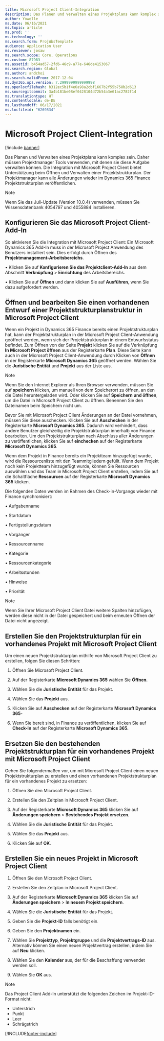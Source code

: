 ```yaml
---
title: Microsoft Project Client-Integration
description: Das Planen und Verwalten eines Projektplans kann komplex sein. Daher müssen Projektmanager Tools verwenden, mit denen sie diese Aufgabe verwalten können. Die Integration mit Microsoft Project Client bietet Unterstützung beim Öffnen und Verwalten einer Projektstrukturplan.
author: Yowelle
ms.date: 06/16/2021
ms.topic: article
ms.prod: ''
ms.technology: ''
ms.search.form: ProjWbsTemplate
audience: Application User
ms.reviewer: josaw
ms.search.scope: Core, Operations
ms.custom: 87983
ms.assetid: b454ad57-2fd6-46c9-a77e-646de4153067
ms.search.region: Global
ms.author: andchoi
ms.search.validFrom: 2017-12-04
ms.dyn365.ops.version: 7.2999999999999998
ms.openlocfilehash: b312ec5b1f4e6a98a2cbf1667b2f55b758b2d613
ms.sourcegitcommit: 3a4b181be08ef0428104d72b54a3e61ac2782f14
ms.translationtype: HT
ms.contentlocale: de-DE
ms.lasthandoff: 06/17/2021
ms.locfileid: "6269834"
---
```

# <a name="microsoft-project-client-integration"></a>Microsoft Project Client-Integration

[!include [banner](../includes/banner.md)]

Das Planen und Verwalten eines Projektplans kann komplex sein. Daher müssen Projektmanager Tools verwenden, mit denen sie diese Aufgabe verwalten können. Die Integration mit Microsoft Project Client bietet Unterstützung beim Öffnen und Verwalten einer Projektstrukturplan. Der Projektmanager kann alle Änderungen wieder im Dynamics 365 Finance Projektstrukturplan veröffentlichen.

> [!NOTE]
> Wenn Sie das Juli-Update (Version 10.0.4) verwenden, müssen Sie Wissensdatenbank 4054797 und 4055884 installieren.

## <a name="configure-the-microsoft-project-client-add-in"></a>Konfigurieren Sie das Microsoft Project Client-Add-In
So aktivieren Sie die Integration mit Microsoft Project Client: Ein Microsoft Dynamics 365 Add-In muss in der Microsoft Project Anwendung des Benutzers installiert sein. Dies erfolgt durch Öffnen des **Projektmanagement-Arbeitsbereichs**.

• Klicken Sie auf **Konfigurieren Sie das Projektclient-Add-In** aus dem Abschnitt **Verknüpfung** > **Einrichtung** des Arbeitsbereichs.

• Klicken Sie auf **Öffnen** und dann klicken Sie auf **Ausführen**, wenn Sie dazu aufgefordert werden.

## <a name="open-and-edit-an-existing-draft-work-breakdown-structure-in-microsoft-project-client"></a>Öffnen und bearbeiten Sie einen vorhandenen Entwurf einer Projektstrukturplanstruktur in Microsoft Project Client
Wenn ein Projekt in Dynamics 365 Finance bereits einen Projektstrukturplan hat, kann der Projektstrukturplan in der Microsoft Project Client-Anwendung geöffnet werden, wenn sich der Projektstrukturplan in einem Entwurfsstatus befindet. Zum Öffnen von der Seite **Projekt** klicken Sie auf die Verknüpfung **In Microsoft Project öffnen** aus der Registerkarte **Plan**. Diese Seite kann auch in der Microsoft Project Client-Anwendung durch Klicken  von **Öffnen** in der Registerkarte **Microsoft Dynamics 365** geöffnet werden. Wählen Sie die **Juristische Entität** und **Projekt** aus der Liste aus.

> [!NOTE]
> Wenn Sie den Internet Explorer als Ihren Browser verwenden, müssen Sie auf **speichern** klicken, um manuell von dem Speicherort zu öffnen, an den die Datei heruntergeladen wird. Oder klicken Sie auf **Speichern und öffnen**, um die Datei in Microsoft Project Client zu öffnen. Benennen Sie den Dateinamen beim Speichern nicht um.

Bevor Sie mit Microsoft Project Client Änderungen an der Datei vornehmen, müssen Sie diese auschecken. Klicken Sie auf **Auschecken** in der Registerkarte **Microsoft Dynamics 365**. Dadurch wird verhindert, dass andere Benutzer gleichzeitig die Projektstrukturplan innerhalb von Finance bearbeiten. Um den Projektstrukturplan nach Abschluss aller Änderungen zu veröffentlichen, klicken Sie auf **einchecken** auf der Registerkarte **Microsoft Dynamics 365**.

Wenn dem Projekt in Finance bereits ein Projektteam hinzugefügt wurde, wird die Ressourcenliste mit den Teammitgliedern gefüllt. Wenn dem Projekt noch kein Projektteam hinzugefügt wurde, können Sie Ressourcen auswählen und das Team in Microsoft Project Client erstellen, indem Sie auf die Schaltfläche **Ressourcen** auf der Registerkarte **Microsoft Dynamics 365** klicken. 

Die folgenden Daten werden im Rahmen des Check-in-Vorgangs wieder mit Finance synchronisiert:

• Aufgabenname

• Startdatum

• Fertigstellungsdatum

• Vorgänger

• Ressourcenname

• Kategorie

• Ressourcenkategorie

• Arbeitsstunden

• Hinweise

• Priorität

> [!NOTE]
> Wenn Sie Ihrer Microsoft Project Client Datei weitere Spalten hinzufügen, werden diese nicht in der Datei gespeichert und beim erneuten Öffnen der Datei nicht angezeigt.

## <a name="create-the-work-breakdown-structure-for-an-existing-project-using-microsoft-project-client"></a>Erstellen Sie den Projektstrukturplan für ein vorhandenes Projekt mit Microsoft Project Client
Um einen neuen Projektstrukturplan mithilfe von Microsoft Project Client zu erstellen, folgen Sie diesen Schritten:


1.  Öffnen Sie Microsoft Project Client.

2.  Auf der Registerkarte **Microsoft Dynamics 365** wählen Sie **Öffnen**.

3.  Wählen Sie die **Juristische Entität** für das Projekt.

4.  Wählen Sie das **Projekt** aus.

5.  Klicken Sie auf **Auschecken** auf der Registerkarte **Microsoft Dynamics 365**-

6.  Wenn Sie bereit sind, in Finance zu veröffentlichen, klicken Sie auf **Check-In** auf der Registerkarte **Microsoft Dynamics 365**.

## <a name="replace-the-existing-work-breakdown-structure-for-an-existing-project-using-microsoft-project-client"></a>Ersetzen Sie den bestehenden Projektstrukturplan für ein vorhandenes Projekt mit Microsoft Project Client
Gehen Sie folgendermaßen vor, um mit Microsoft Project Client einen neuen Projektstrukturplan zu erstellen und einen vorhandenen Projektstrukturplan für ein vorhandenes Projekt zu ersetzen:

1.  Öffnen Sie den Microsoft Project Client.

2.  Erstellen Sie den Zeitplan in Microsoft Project Client.

3.  Auf der Registerkarte **Microsoft Dynamics 365** klicken Sie auf **Änderungen speichern** > **Bestehendes Projekt ersetzen**.

4.  Wählen Sie die **Juristische Entität** für das Projekt.

5.  Wählen Sie das **Projekt** aus.

6.  Klicken Sie auf **OK**.

## <a name="create-a-new-project-from-within-microsoft-project-client"></a>Erstellen Sie ein neues Projekt in Microsoft Project Client


1.  Öffnen Sie den Microsoft Project Client.

2.  Erstellen Sie den Zeitplan in Microsoft Project Client.

3.  Auf der Registerkarte **Microsoft Dynamics 365** klicken Sie auf **Änderungen speichern** > **In neuem Projekt speichern**.

4.  Wählen Sie die **Juristische Entität** für das Projekt.

5.  Geben Sie die **Projekt-ID** falls benötigt ein.

6.  Geben Sie den **Projektnamen** ein.

7.  Wählen Sie **Projekttyp**, **Projektgruppe** und die **Projektvertrags-ID** aus. Alternativ können Sie einen neuen Projektvertrag erstellen, indem Sie auf **Neu** klicken.

8.  Wählen Sie den **Kalender** aus, der für die Beschaffung verwendet werden soll.

11. Wählen Sie **OK** aus.

> [!NOTE]
> Das Project Client Add-In unterstützt die folgenden Zeichen im Projekt-ID-Format nicht:
> 
>   - Unterstrich
>   - Punkt
>   - Leer
>   - Schrägstrich

[!INCLUDE[footer-include](../includes/footer-banner.md)]
